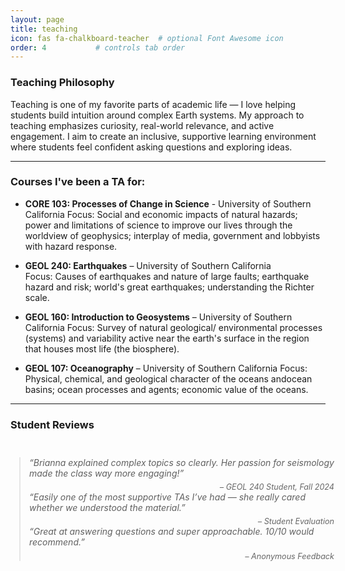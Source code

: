 ```yaml
---
layout: page
title: teaching
icon: fas fa-chalkboard-teacher  # optional Font Awesome icon
order: 4           # controls tab order
---
```


### Teaching Philosophy

Teaching is one of my favorite parts of academic life — I love helping students build intuition around complex Earth systems. My approach to teaching emphasizes curiosity, real-world relevance, and active engagement. I aim to create an inclusive, supportive learning environment where students feel confident asking questions and exploring ideas.

---

### Courses I've been a TA for:

- **CORE 103: Processes of Change in Science** - University of Southern California
  Focus: Social and economic impacts of natural hazards; power and limitations of science to improve our lives through the
worldview of geophysics; interplay of media, government and lobbyists with hazard response.

- **GEOL 240: Earthquakes** – University of Southern California  
  Focus: Causes of earthquakes and nature of large faults; earthquake hazard and risk; world's great earthquakes; understanding the Richter scale.

- **GEOL 160: Introduction to Geosystems** – University of Southern California
  Focus: Survey of natural geological/ environmental processes (systems) and variability active near the earth's surface in the region that houses most life (the biosphere).

- **GEOL 107: Oceanography** – University of Southern California
  Focus: Physical, chemical, and geological character of the oceans andocean basins; ocean processes and agents; economic value of the oceans. 

---

### Student Reviews

<!-- Swiper CSS -->
<link
  rel="stylesheet"
  href="https://cdn.jsdelivr.net/npm/swiper@10/swiper-bundle.min.css"
/>

<style>
  .swiper {
    width: 100%;
    max-width: 600px;
    margin: 2em auto;
    padding: 1em;
  }

  .swiper-slide blockquote {
    font-style: italic;
    margin: 0;
  }

  .swiper-slide footer {
    text-align: right;
    font-size: 0.9em;
    margin-top: 0.5em;
    color: #666;
  }

  .swiper-button-prev,
  .swiper-button-next {
    color: #888;
    width: 30px;
    height: 30px;
    top: 50%;
    transform: translateY(-50%);
  }

  .swiper-button-prev::after,
  .swiper-button-next::after {
    font-size: 20px;
  }

  .swiper-pagination-bullet {
    background: #bbb;
  }

  .swiper-pagination-bullet-active {
    background: #333;
  }
</style>

<div class="swiper mySwiper">
  <div class="swiper-wrapper">
    <div class="swiper-slide">
      <blockquote>
        “Brianna explained complex topics so clearly. Her passion for seismology made the class way more engaging!”
        <footer>– GEOL 240 Student, Fall 2024</footer>
      </blockquote>
    </div>
    <div class="swiper-slide">
      <blockquote>
        “Easily one of the most supportive TAs I’ve had — she really cared whether we understood the material.”
        <footer>– Student Evaluation</footer>
      </blockquote>
    </div>
    <div class="swiper-slide">
      <blockquote>
        “Great at answering questions and super approachable. 10/10 would recommend.”
        <footer>– Anonymous Feedback</footer>
      </blockquote>
    </div>
  </div>

  <!-- Pagination (dots) -->
  <div class="swiper-pagination"></div>

  <!-- Navigation (arrows) -->
  <div class="swiper-button-prev"></div>
  <div class="swiper-button-next"></div>
</div>

<!-- Swiper JS -->
<script src="https://cdn.jsdelivr.net/npm/swiper@10/swiper-bundle.min.js"></script>

<script>
  window.addEventListener("load", function () {
    new Swiper(".mySwiper", {
      loop: true,
      autoplay: {
        delay: 5000,
        disableOnInteraction: false,
      },
      pagination: {
        el: ".swiper-pagination",
        clickable: true,
      },
      navigation: {
        nextEl: ".swiper-button-next",
        prevEl: ".swiper-button-prev",
      },
    });
  });
</script>
